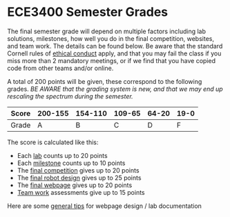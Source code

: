 # ECE3400 Semester Grades

The final semester grade will depend on multiple factors including lab solutions, milestones, how well you do in the final competition, websites, and team work. The details can be found below. Be aware that the standard Cornell rules of [ethical conduct](https://www.dfa.cornell.edu/sites/default/files/policy/vol4_6.pdf) apply, and that you may fail the class if you miss more than 2 mandatory meetings, or if we find that you have copied code from other teams and/or online.

A total of 200 points will be given, these correspond to the following grades. *BE AWARE that the grading system is new, and that we may end up rescaling the spectrum during the semester.*

Score | 200-155 |  154-110 | 109-65 |  64-20 | 19-0
----- | --------|----------|--------|--------|------
Grade	|    A    |     B    |   C    |    D   |   F   

The score is calculated like this:

* Each [lab](Lab_score.md) counts up to 20 points
* Each [milestone](Milestone_score.md) counts up to 10 points
* The [final competition](Final_Competition.md) gives up to 20 points 
* The [final robot design](Design_score.md) gives up to 25 points
* The [final webpage](Design_score.md) gives up to 20 points
* [Team work](Team_score.md) assessments give up to 15 points

Here are some [general tips](../tutorials/webpages/webpages.html) for webpage design / lab documentation

